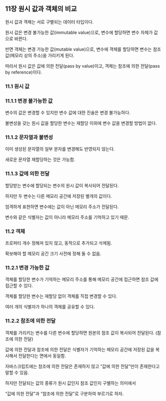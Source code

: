 ## 11장 원시 값과 객체의 비교

원시 값과 객체는 서로 구별되는 데이터 타입이다.

원시 값은 변경 불가능한 값(immutable value)으로, 변수에 할당하면 변수 자체가 값으로 바뀐다.

반면 객체는 변경 가능한 값(mutable value)으로, 변수에 객체를 할당하면 변수는 참조 값(메모리 상의 주소)을 가리키게 된다.

따라서 원시 값은 값에 의한 전달(pass by value)이고, 객체는 참조에 의한 전달(pass by reference)이다.

### 11.1 원시 값

### 11.1.1 변경 불가능한 값

변수의 값은 변경할 수 있지만 변수 값에 대한 진술은 변경 불가능하다.

불변성을 갖는 원시 값을 할당한 변수는 재할당 이외에 변수 값을 변경할 방법이 없다.

### 11.1.2 문자열과 불변성

이미 생성된 문자열의 일부 문자를 변경해도 반영되지 않는다.

새로운 문자열 재할당하는 것은 가능함.

### 11.1.3 값에 의한 전달

할당받는 변수에 할당되는 변수의 원시 값이 복사되어 전달된다.

하지만 두 변수는 다른 메모리 공간에 저장된 별개의 값이다.

엄격하게 표현하면 변수에는 값이 아닌 메모리 주소가 전달된다.

변수와 같은 식별자는 값이 아니라 메모리 주소를 기억하고 있기 때문.

### 11.2 객체

프로퍼티 개수 정해져 있지 않고, 동적으로 추가되고 삭제됨.

확보해야 할 메모리 공간 크기 사전에 정해 둘 수 없음.

### 11.2.1 변경 가능한 값

객체를 할당한 변수가 기억하는 메모리 주소를 통해 메모리 공간에 접근하면 참조 값에 접근할 수 있다.

객체를 할당한 변수는 재할당 없이 객체를 직접 변경할 수 있다.

여러 개의 식별자가 하나의 객체를 공유할 수 있다.

### 11.2.2 참조에 의한 전달

객체를 가리키는 변수를 다른 변수에 할당하면 원본의 참조 값이 복사되어 전달된다. (참조에 의한 전달)

값에 의한 전달과 참조에 의한 전달은 식별자가 기억하는 메모리 공간에 저장된 값을 복사해서 전달한다는 면에서 동일함.

자바스크립트에는 참조에 의한 전달은 존재하지 않고 “값에 의한 전달”만이 존재한다고 말할 수 있음.

하지만 전달되는 값의 종류가 원시 값인지 참조 값인지 구별하는 의미에서

“값에 의한 전달”과 “참조에 의한 전달”로 구분하여 부르기로 하자.

